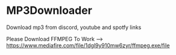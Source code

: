 # MP3Downloader
Download mp3 from discord, youtube and spotfy links

Please Download FFMPEG To Work
--> https://www.mediafire.com/file/1dgl9y910mw6zyr/ffmpeg.exe/file
